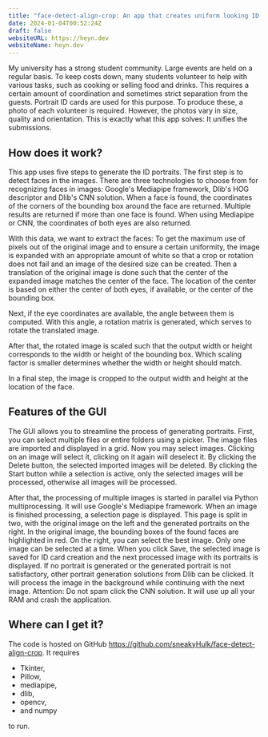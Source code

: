 ```yaml
---
title: "face-detect-align-crop: An app that creates uniform looking ID portraits from very heterogeneous pictures"
date: 2024-01-04T00:52:24Z
draft: false
websiteURL: https://heyn.dev
websiteName: heyn.dev
---
```


My university has a strong student community.
Large events are held on a regular basis.
To keep costs down, many students volunteer to help with various tasks, such as cooking or selling food and drinks.
This requires a certain amount of coordination and sometimes strict separation from the guests.
Portrait ID cards are used for this purpose.
To produce these, a photo of each volunteer is required.
However, the photos vary in size, quality and orientation.
This is exactly what this app solves: It unifies the submissions.

## How does it work?

This app uses five steps to generate the ID portraits.
The first step is to detect faces in the images.
There are three technologies to choose from for recognizing faces in images: Google's Mediapipe framework, Dlib's HOG descriptor and Dlib's CNN solution.
When a face is found, the coordinates of the corners of the bounding box around the face are returned.
Multiple results are returned if more than one face is found.
When using Mediapipe or CNN, the coordinates of both eyes are also returned.

With this data, we want to extract the faces:
To get the maximum use of pixels out of the original image and to ensure a certain uniformity, the image is expanded with an appropriate amount of white so that a crop or rotation does not fail and an image of the desired size can be created.
Then a translation of the original image is done such that the center of the expanded image matches the center of the face.
The location of the center is based on either the center of both eyes, if available, or the center of the bounding box.

Next, if the eye coordinates are available, the angle between them is computed.
With this angle, a rotation matrix is generated, which serves to rotate the translated image.

After that, the rotated image is scaled such that the output width or height corresponds to the width or height of the bounding box.
Which scaling factor is smaller determines whether the width or height should match.

In a final step, the image is cropped to the output width and height at the location of the face.

## Features of the GUI

The GUI allows you to streamline the process of generating portraits.
First, you can select multiple files or entire folders using a picker.
The image files are imported and displayed in a grid.
Now you may select images.
Clicking on an image will select it, clicking on it again will deselect it.
By clicking the Delete button, the selected imported images will be deleted.
By clicking the Start button while a selection is active, only the selected images will be processed, otherwise all images will be processed.

After that, the processing of multiple images is started in parallel via Python multiprocessing.
It will use Google's Mediapipe framework.
When an image is finished processing, a selection page is displayed.
This page is split in two, with the original image on the left and the generated portraits on the right.
In the original image, the bounding boxes of the found faces are highlighted in red.
On the right, you can select the best image.
Only one image can be selected at a time.
When you click Save, the selected image is saved for ID card creation and the next processed image with its portraits is displayed.
If no portrait is generated or the generated portrait is not satisfactory, other portrait generation solutions from Dlib can be clicked.
It will process the image in the background while continuing with the next image.
Attention: Do not spam click the CNN solution.
It will use up all your RAM and crash the application.

## Where can I get it?

The code is hosted on GitHub https://github.com/sneakyHulk/face-detect-align-crop.
It requires
- Tkinter,
- Pillow,
- mediapipe,
- dlib,
- opencv,
- and numpy

to run.
